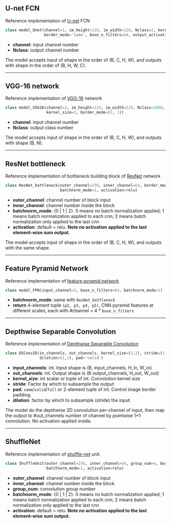 ## U-net FCN
Reference implementation of [U-net](https://arxiv.org/abs/1505.04597) FCN

```python
class model_Unet(channel=1, im_height=128, im_width=128, Nclass=2, kernel_size=3, 
                 border_mode='same', base_n_filters=64, output_activation=softmax)
```
* **channel**: input channel number
* **Nclass**: output channel number

The model accepts input of shape in the order of (B, C, H, W), and outputs with shape in the order of (B, H, W, C).


_______________________________________________________________________
## VGG-16 network
Reference implementation of [VGG-16](https://arxiv.org/abs/1409.1556) network

```python
class model_VGG16(channel=3, im_height=224, im_width=224, Nclass=1000, 
                  kernel_size=3, border_mode=(1, 1))
```
* **channel**: input channel number
* **Nclass**: output class number

The model accepts input of shape in the order of (B, C, H, W), and outputs with shape (B, N).


_______________________________________________________________________
## ResNet bottleneck
Reference implementation of bottleneck building block of [ResNet](https://arxiv.org/abs/1512.03385) network

```python
class ResNet_bottleneck(outer_channel=256, inner_channel=64, border_mode='same',
                        batchnorm_mode=1, activation=relu)
```
* **outer_channel**: channel number of block input
* **inner_channel**: channel number inside the block
* **batchnorm_mode**: {0 | 1 | 2}. 0 means no batch normalization applied; 1 means batch normalization applied to each cnn; 2 means batch normalization only applied to the last cnn
* **activation**: default = relu. **Note no activation applied to the last element-wise sum output.**

The model accepts input of shape in the order of (B, C, H, W), and outputs with the same shape.


_______________________________________________________________________
## Feature Pyramid Network
Reference implementation of [feature pyramid network](https://arxiv.org/abs/1612.03144)

```python
class model_FPN(input_channel=3, base_n_filters=64, batchnorm_mode=1)
```
* **batchnorm_mode**: same with `ResNet_bottleneck`
* **return** 4-element tuple `(p2, p3, p4, p5)`,  CNN pyramid features at different scales, each with #channel = 4 * `base_n_filters`


_______________________________________________________________________
## Depthwise Separable Convolution
Reference implementation of [Depthwise Separable Convolution](https://arxiv.org/abs/1610.02357)

```python
class DSConv2D(in_channels, out_channels, kernel_size=(3,3), stride=(1,1), 
               dilation=(1,1), pad='valid')
```
* **input_channels**: int. Input shape is (B, input_channels, H_in, W_in)
* **out_channels**: int. Output shape is (B output_channels, H_out, W_out)
* **kernel_size**: int scalar or tuple of int. Convolution kernel size
* **stride**: Factor by which to subsample the output
* **pad**: `same`/`valid`/`full` or 2-element tuple of int. Control image border padding.
* **dilation**: factor by which to subsample (stride) the input.

The model do the depthwise 2D convolution per-channel of input, then map the output to #out_channels number of channel by pointwise 1*1 convolution. No activation applied inside.


_______________________________________________________________________
## ShuffleNet
Reference implementation of [shuffle-net](https://arxiv.org/abs/1707.01083) unit.

```python
class ShuffleUnit(outer_channel=256, inner_channel=64, group_num=4, border_mode='same', 
                  batchnorm_mode=1, activation=relu)
```
* **outer_channel**: channel number of block input
* **inner_channel**: channel number inside the block
* **group_num**: convolution group number
* **batchnorm_mode**: {0 | 1 | 2}. 0 means no batch normalization applied; 1 means batch normalization applied to each cnn; 2 means batch normalization only applied to the last cnn
* **activation**: default = relu. **Note no activation applied to the last element-wise sum output.**
